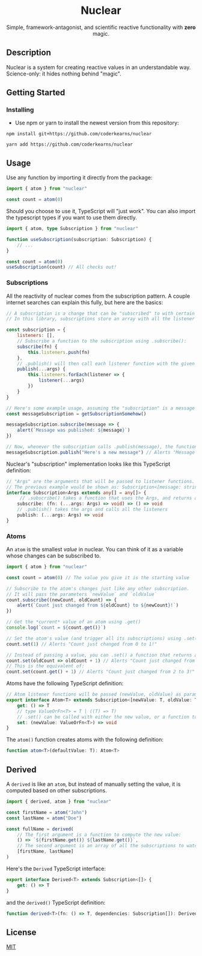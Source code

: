 <div align="center">
    <h1>Nuclear</h1>
    <p>Simple, framework-antagonist, and scientific reactive functionality with <strong>zero</strong> magic.</p>
</div>

## Description

Nuclear is a system for creating reactive values in an understandable way. Science-only: it hides nothing behind "magic".

## Getting Started

### Installing

* Use npm or yarn to install the newest version from this repository:

```shell
npm install git+https://github.com/coderkearns/nuclear
```

```shell
yarn add https://github.com/coderkearns/nuclear
```

## Usage

Use any function by importing it directly from the package:

```javascript
import { atom } from "nuclear"

const count = atom(0)
```

Should you choose to use it, TypeScript will "just work". You can also import the typescript types if you want to use them directly.

```typescript
import { atom, type Subscription } from "nuclear"

function useSubscription(subscription: Subscription) {
    // ...
}

const count = atom(0)
useSubscription(count) // All checks out!
```

### Subscriptions

All the reactivity of nuclear comes from the subscription pattern. A couple internet searches can explain this fully, but here are the basics:

```javascript
// A subscription is a change that can be "subscribed" to with certain functions.
// In this library, subscriptions store an array with all the listener functions that are subscribed to themselves.

const subscription = {
    listeners: [],
    // Subscribe a function to the subscription using .subscribe():
    subscribe(fn) {
        this.listeners.push(fn)
    },
    // .publish() will then call each listener function with the given arguments
    publish(...args) {
        this.listeners.forEach(listener => {
            listener(...args)
        })
    }
}

// Here's some example usage, assuming the "subscription" is a message that is sent at random.
const messageSubscription = getSubscriptionSomehow()

messageSubscription.subscribe(message => {
    alert(`Message was published: ${message}`)
})

// Now, whenever the subscription calls .publish(message), the function automatically runs!
messageSubscription.publish("Here's a new message") // Alerts "Message was published: Here's a new message"
```

Nuclear's "subscription" implementation looks like this TypeScript definition:

```typescript
// "Args" are the arguments that will be passed to listener functions.
// The previous example would be shown as: Subscription<[message: string]>
interface Subscription<Args extends any[] = any[]> {
     // .subscribe() takes a function that uses the Args, and returns an unsubscribe() function to cancel that specific listener.
    subscribe: (fn: (...args: Args) => void) => () => void
    // .publish() takes the args and calls all the listeners
    publish: (...args: Args) => void
}
```

### Atoms

An `atom` is the smallest *value* in nuclear. You can think of it as a variable whose changes can be subscribed to.

```javascript
import { atom } from "nuclear"

const count = atom(0) // The value you give it is the starting value

// Subscribe to the atom's changes just like any other subscription.
// It will pass the parameters `newValue` and `oldValue`
count.subscribe((newCount, oldCount) => {
    alert(`Count just changed from ${oldCount} to ${newCount}!`)
})

// Get the *current* value of an atom using .get()
console.log(`count = ${count.get()}`)

// Set the atom's value (and trigger all its subscriptions) using .set()
count.set(1) // Alerts "Count just changed from 0 to 1!"

// Instead of passing a value, you can .set() a function that returns a new value:
count.set(oldCount => oldCount + 1) // Alerts "Count just changed from 1 to 2!"
// This is the equivalent of:
count.set(count.get() + 1) // Alerts "Count just changed from 2 to 3!"
```

Atoms have the following TypeScript definition:

```typescript
// Atom listener functions will be passed (newValue, oldValue) as parameters
export interface Atom<T> extends Subscription<[newValue: T, oldValue: T]> {
    get: () => T
    // type ValueOrFn<T> = T | ((T) => T)
    // .set() can be called with either the new value, or a function to create a new value from the old one.
    set: (newValue: ValueOrFn<T>) => void
}
```

The `atom()` function creates atoms with the following definition:

```typescript
function atom<T>(defaultValue: T): Atom<T>
```

## Derived

A `derived` is like an `atom`, but instead of manually setting the value, it is computed based on other subscriptions.

```javascript
import { derived, atom } from "nuclear"

const firstName = atom("John")
const lastName = atom("Doe")

const fullName = derived(
    // The first argument is a function to compute the new value:
    () => `${firstName.get()} ${lastName.get()}`,
    // The second argument is an array of all the subscriptions to watch for:
    [firstName, lastName]
)

```

Here's the `Derived` TypeScript interface:

```typescript
export interface Derived<T> extends Subscription<[]> {
    get: () => T
}
```

and the `derived()` TypeScript definition:

```typescript
function derived<T>(fn: () => T, dependencies: Subscription[]): Derived<T>
```

## License

[MIT](https://choosealicense.com/licenses/mit/)
